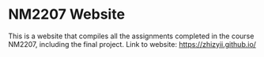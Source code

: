 # NM2207 Website
This is a website that compiles all the assignments completed in the course NM2207, including the final project.
Link to website: https://zhizyii.github.io/
